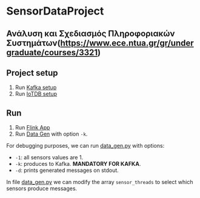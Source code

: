 # SensorDataProject
Ανάλυση και Σχεδιασμός Πληροφοριακών Συστημάτων(https://www.ece.ntua.gr/gr/undergraduate/courses/3321)
---
## Project setup
1. Run [Kafka setup](kafka_producer/python/setup_kafka.py)
2. Run [IoTDB setup](kafka_consumer/iotdb_setup.py)

## Run
1. Run [Flink App](kafka_consumer/java/demo/src/main/java/com/example/App.java)
2. Run [Data Gen](kafka_producer/python/main.py) with option `-k`.

For debugging purposes, we can run [data_gen.py](kafka_producer/python/main.py) with options:
- `-1`: all sensors values are 1.
- `-k`: produces to Kafka. **MANDATORY FOR KAFKA**.
- `-d`: prints generated messages on stdout.

In file [data_gen.py](kafka_producer/python/data_gen.py#34) we can modify the array `sensor_threads` to select which sensors produce messages.
